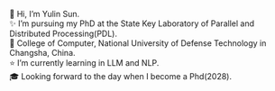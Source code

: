 👋 Hi, I’m Yulin Sun.  
✨ I’m pursuing my PhD at the State Key Laboratory of Parallel and Distributed Processing(PDL).  
🏫 College of Computer, National University of Defense Technology in Changsha, China.  
⭐ I’m currently learning in LLM and NLP.  
🎓 Looking forward to the day when I become a Phd(2028).  
